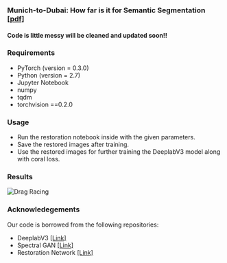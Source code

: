 ### Munich-to-Dubai: How far is it for Semantic Segmentation  [[pdf]](http://cvit.iiit.ac.in/images/ConferencePapers/2020/Munich2Dubai-wacv.pdf) 
#### Code is little messy will be cleaned and updated soon!!

### Requirements
* PyTorch (version = 0.3.0)
* Python (version = 2.7)
* Jupyter Notebook
* numpy
* tqdm
* torchvision ==0.2.0

### Usage
* Run the restoration notebook inside with the given parameters.
* Save the restored images after training.
* Use the restored images for further training the DeeplabV3 model along with coral loss.

### Results

![Drag Racing](Results/Result.gif)

### Acknowledegements
Our code is borrowed from the following repositories:
* DeeplabV3 [[Link]](https://github.com/chenxi116/DeepLabv3.pytorch) 
* Spectral GAN [[Link]](https://github.com/christiancosgrove/pytorch-spectral-normalization-gan)
* Restoration Network [[Link]](https://github.com/zmurez/TurbulentWater)
